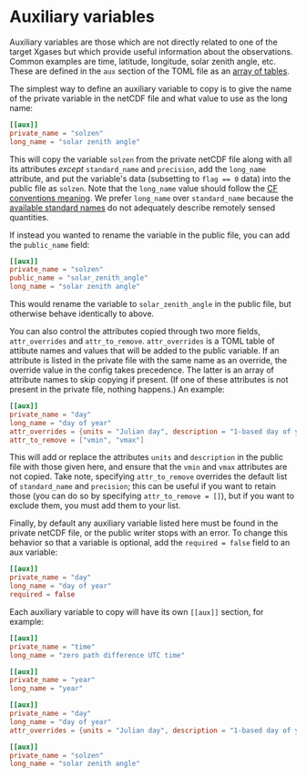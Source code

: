 # Auxiliary variables

Auxiliary variables are those which are not directly related to one of the target Xgases but which provide useful information about the observations. Common examples are time, latitude, longitude, solar zenith angle, etc.
These are defined in the `aux` section of the TOML file as an [array of tables](https://toml.io/en/v1.0.0#array-of-tables).

The simplest way to define an auxiliary variable to copy is to give the name of the private variable in the netCDF file and what value to use as the long name:

```toml
[[aux]]
private_name = "solzen"
long_name = "solar zenith angle"
```

This will copy the variable `solzen` from the private netCDF file along with all its attributes _except_ `standard_name` and `precision`, add the `long_name` attribute, and put the variable's data (subsetting to `flag == 0` data) into the public file as `solzen`.
Note that the `long_name` value should follow the [CF conventions meaning](https://cfconventions.org/cf-conventions/cf-conventions.html#long-name).
We prefer `long_name` over `standard_name` because the [available standard names](https://cfconventions.org/Data/cf-standard-names/current/build/cf-standard-name-table.html) do not adequately describe remotely sensed quantities.

If instead you wanted to rename the variable in the public file, you can add the `public_name` field:

```toml
[[aux]]
private_name = "solzen"
public_name = "solar_zenith_angle"
long_name = "solar zenith angle"
```

This would rename the variable to `solar_zenith_angle` in the public file, but otherwise behave identically to above.

You can also control the attributes copied through two more fields, `attr_overrides` and `attr_to_remove`.
`attr_overrides` is a TOML table of attibute names and values that will be added to the public variable.
If an attribute is listed in the private file with the same name as an override, the override value in the config takes precedence.
The latter is an array of attribute names to skip copying if present.
(If one of these attributes is not present in the private file, nothing happens.)
An example:

```toml
[[aux]]
private_name = "day"
long_name = "day of year"
attr_overrides = {units = "Julian day", description = "1-based day of year"}
attr_to_remove = ["vmin", "vmax"]
```

This will add or replace the attributes `units` and `description` in the public file with those given here, and ensure that the `vmin` and `vmax` attributes are not copied.
Take note, specifying `attr_to_remove` overrides the default list of `standard_name` and `precision`; this can be useful if you want to retain those (you can do so by specifying `attr_to_remove = []`), but if you want to exclude them, you must add them to your list.

Finally, by default any auxiliary variable listed here must be found in the private netCDF file, or the public writer stops with an error.
To change this behavior so that a variable is optional, add the `required = false` field to an aux variable:

```toml
[[aux]]
private_name = "day"
long_name = "day of year"
required = false
```

Each auxiliary variable to copy will have its own `[[aux]]` section, for example:

```toml
[[aux]]
private_name = "time"
long_name = "zero path difference UTC time"

[[aux]]
private_name = "year"
long_name = "year"

[[aux]]
private_name = "day"
long_name = "day of year"
attr_overrides = {units = "Julian day", description = "1-based day of year"}

[[aux]]
private_name = "solzen"
long_name = "solar zenith angle"
```